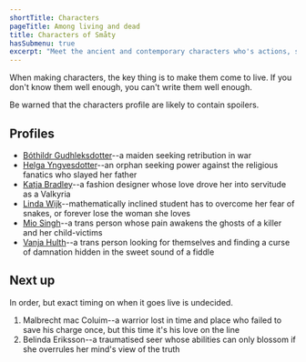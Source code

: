```yaml
---
shortTitle: Characters
pageTitle: Among living and dead
title: Characters of Småty
hasSubmenu: true
excerpt: "Meet the ancient and contemporary characters who's actions, successes and losses forms the story's heart, along with ups and downs."
---
```


When making characters, the key thing is to make them come to live. If you
don't know them well enough, you can't write them well enough.

Be warned that the characters profile are likely to contain spoilers.

## Profiles

* [Bóthildr Gudhleksdotter](/characters/bothildr-gudhleksdotter)--a maiden seeking retribution in war
* [Helga Yngvesdotter](/characters/helga-yngvesdotter)--an orphan seeking power
against the religious fanatics who slayed her father
* [Katja Bradley](/characters/katja-bradley)--a fashion designer whose love drove her into servitude as a
    Valkyria
* [Linda Wijk](/characters/linda-wijk)--mathematically inclined student has to
    overcome her fear of snakes, or forever lose the woman she loves
* [Mio Singh](/characters/mio-singh)--a trans person whose pain awakens the ghosts of a killer
    and her child-victims
* [Vanja Hulth](/characters/vanja-hulth)--a trans person looking for themselves
and finding a curse of damnation hidden in the sweet sound of a fiddle

## Next up
In order, but exact timing on when it goes live is undecided.

1. Malbrecht mac Coluim--a warrior lost in time and place who failed to save his
    charge once, but this time it's his love on the line
2. Belinda Eriksson--a traumatised seer whose abilities can only blossom if she
    overrules her mind's view of the truth

